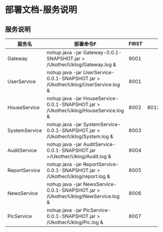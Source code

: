 # 部署文档-服务说明



## 服务说明

| 服务名        | 部署命令F                                                    | FIRST |      |
| ------------- | ------------------------------------------------------------ | ----- | ---- |
| Gateway       | nohup java -jar Gateway-0.0.1-SNAPSHOT.jar > /Ukother/Uklog/Gateway.log & | 9001  |      |
| UserService   | nohup java -jar UserService-0.0.1-SNAPSHOT.jar > /Ukother/Uklog/UserService.log & | 8001  |      |
| HouseService  | nohup java -jar HouseService-0.0.1-SNAPSHOT.jar > /Ukother/Uklog/HouseService.log & | 8002  | 8012 |
| SystemService | nohup java -jar SystemService-0.0.1-SNAPSHOT.jar > /Ukother/Uklog/System.log & | 8003  |      |
| AuditService  | nohup java -jar AuditService-0.0.1-SNAPSHOT.jar >/Ukother/Uklog/Audit.log & | 8004  |      |
| ReportService | nohup java -jar ReportService-0.0.1-SNAPSHOT.jar > /Ukother/Uklog/report.log & | 8005  |      |
| NewsService   | nohup java -jar NewsService-0.0.1-SNAPSHOT.jar > /Ukother/Uklog/NewService.log & | 8006  |      |
| PicService    | nohup java -jar PicService-0.0.1-SNAPSHOT.jar > /Ukother/Uklog/Pic.log  & | 8007  |      |

